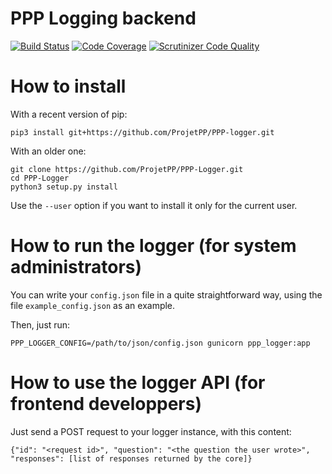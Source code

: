 # PPP Logging backend

[![Build Status](https://scrutinizer-ci.com/g/ProjetPP/PPP-Logger/badges/build.png?b=master)](https://scrutinizer-ci.com/g/ProjetPP/PPP-Logger/build-status/master)
[![Code Coverage](https://scrutinizer-ci.com/g/ProjetPP/PPP-Logger/badges/coverage.png?b=master)](https://scrutinizer-ci.com/g/ProjetPP/PPP-Logger/?branch=master)
[![Scrutinizer Code Quality](https://scrutinizer-ci.com/g/ProjetPP/PPP-Logger/badges/quality-score.png?b=master)](https://scrutinizer-ci.com/g/ProjetPP/PPP-Logger/?branch=master)


# How to install

With a recent version of pip:

```
pip3 install git+https://github.com/ProjetPP/PPP-logger.git
```

With an older one:

```
git clone https://github.com/ProjetPP/PPP-Logger.git
cd PPP-Logger
python3 setup.py install
```

Use the `--user` option if you want to install it only for the current user.

# How to run the logger (for system administrators)

You can write your `config.json` file in a quite straightforward way, using
the file `example_config.json` as an example.

Then, just run:

```
PPP_LOGGER_CONFIG=/path/to/json/config.json gunicorn ppp_logger:app
```

# How to use the logger API (for frontend developpers)

Just send a POST request to your logger instance, with this content:

```
{"id": "<request id>", "question": "<the question the user wrote>",
"responses": [list of responses returned by the core]}
```
